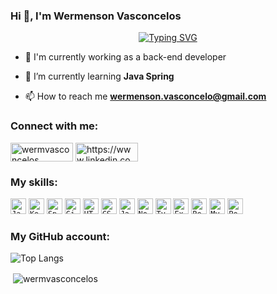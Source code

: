 ### Hi 👋, I'm Wermenson Vasconcelos 
<p align="center" ><a href="https://git.io/typing-svg"><img src="https://readme-typing-svg.demolab.com?font=Fira+Code&size=20&pause=1000&color=2EF768&center=true&vCenter=true&width=600&height=70&lines=''No+enemies'';Back-end+developer;Java%2FKotlin+Developer;SQl Server/Oracle SQL" alt="Typing SVG" /></a>
</p>

- 🔭 I'm currently working as a back-end developer

- 🌱 I’m currently learning **Java Spring**

- 📫 How to reach me **wermenson.vasconcelo@gmail.com**

</div>
<h3 align="left">Connect with me:</h3>

<p align="left">
<a href="https://dev.to/wermvasconcelos" target="blank"><img align="center" src="https://img.shields.io/badge/dev.to-0A0A0A?style=for-the-badge&logo=dev.to&logoColor=white" alt="wermvasconcelos" height="30" width="100" /></a>
<a href="https://www.linkedin.com/in/wermenson-vasconcelos-745a24218/" target="blank"><img align="center" src="https://img.shields.io/badge/LinkedIn-0077B5?style=for-the-badge&logo=linkedin&logoColor=white" alt="https://www.linkedin.com/in/wermenson-vasconcelos-745a24218/" height="30" width="100" /></a>
</p>

<div>

</div>
<h3 align="left">My skills:</h3>
<code><img height="25" src="https://img.shields.io/badge/Java-ED8B00?style=for-the-badge&logo=java&logoColor=white" alt="Java"/></code>
<code><img height="25" src="https://img.shields.io/badge/Kotlin-0095D5?&style=for-the-badge&logo=kotlin&logoColor=white" alt="Kotlin"/></code>
<code><img height="25" src="https://img.shields.io/badge/Spring-6DB33F?style=for-the-badge&logo=spring&logoColor=white" alt="Spring"/></code>
<code><img height="25" src="https://img.shields.io/badge/Git-E34F26?style=for-the-badge&logo=git&logoColor=white" alt="Git"/></code>
<code><img height="25" src="https://img.shields.io/badge/HTML5-E34F26?style=for-the-badge&logo=html5&logoColor=white" alt="HTML5"/></code>
<code><img height="25" src="https://img.shields.io/badge/CSS3-1572B6?style=for-the-badge&logo=css3&logoColor=white" alt="CSS3"/></code>
<code><img height="25" src="https://img.shields.io/badge/JavaScript-F7DF1E?style=for-the-badge&logo=javascript&logoColor=black" alt="JavaScript"/></code>
<code><img height="25" src="https://img.shields.io/badge/Node.js-43853D?style=for-the-badge&logo=node.js&logoColor=white" alt="NodeJS"/></code>
<code><img height="25" src="https://img.shields.io/badge/TypeScript-007ACC?style=for-the-badge&logo=typescript&logoColor=white" alt="TypeScript"/></code>
<code><img height="25" src="https://img.shields.io/badge/Express.js-404D59?style=for-the-badge" alt="ExpressJS"/></code>
<code><img height="25" src="https://img.shields.io/badge/React-20232A?style=for-the-badge&logo=react&logoColor=61DAFB" alt="React"/></code>
<code><img height="25" src="https://img.shields.io/badge/MySQL-00000F?style=for-the-badge&logo=mysql&logoColor=white" alt="MySQL"/></code>
<code><img height="25" src="https://img.shields.io/badge/PostgreSQL-316192?style=for-the-badge&logo=postgresql&logoColor=white" alt="Postgresql"/></code>
<div>
</div>
<h3 align="left">My GitHub account:</h3>

![Top Langs](https://github-readme-stats.vercel.app/api/top-langs/?username=wermvasconcelos&size_weight=0.1&count_weight=0.1)

<p>&nbsp;<img align="center" widht="20%" src="https://github-readme-stats.vercel.app/api?username=wermvasconcelos&show_icons=true&locale=en" alt="wermvasconcelos" /></p>

<div>
  
  

